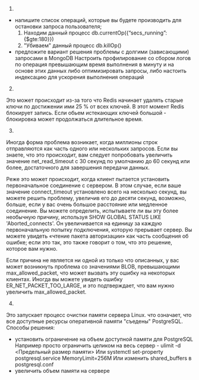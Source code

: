 1.

- напишите список операций, которые вы будете производить для остановки запроса пользователя;
  1. Находим данный процесс
    db.currentOp({“secs_running”:{$gte:180}})
  2. "Убиваем" данный процесс
    db.killOp(<opid of the query to kill>)
- предложите вариант решения проблемы с долгими (зависающими) запросами в MongoDB
  Настроить профилирование со сбором логов по операция превышающим время выполнения в минуту и на основе этих данных либо оптимизировать запросы, либо настоить индексацию для ускорения выполнения операций
 
2.
  Это может происходит из-за того что Redis начинает удалять старые ключи по достижении ими 25 % от всех ключей. В этот момент Redis блокирует запись. Если обьем истекающих ключей большой - блокировка
  может продолжаться длительное время.

3.
Иногда форма проблема возникает, когда миллионы строк отправляются как часть одного или нескольких запросов. Если вы знаете, что это происходит, вам следует попробовать увеличить значение net_read_timeout
с 30 секунд по умолчанию до 60 секунд или более, достаточного для завершения передачи данных.

Реже это может происходит, когда клиент пытается установить первоначальное соединение с сервером. В этом случае, если ваше значение connect_timeout установлено всего на несколько секунд, вы можете решить 
проблему, увеличив его до десяти секунд, возможно, больше, если у вас очень большое расстояние или медленное соединение. Вы можете определить, испытываете ли вы эту более необычную причину, используя 
SHOW GLOBAL STATUS LIKE 'Aborted_connects'. Он увеличивается на единицу за каждую первоначальную попытку подключения, которую прерывает сервер. Вы можете увидеть «чтение пакета авторизации» как часть 
сообщения об ошибке; если это так, это также говорит о том, что это решение, которое вам нужно.

Если причина не является ни одной из только что описанных, у вас может возникнуть проблема со значениями BLOB, превышающими max_allowed_packet, что может вызвать эту ошибку на некоторых клиентах. 
Иногда вы можете увидеть ошибку ER_NET_PACKET_TOO_LARGE, и это подтверждает, что вам нужно увеличить max_allowed_packet.
  
4.
Это запускает процесс очистки памяти сервера Linux. что означает, что все доступные ресурсы оперативной памяти "съедены" PostgreSQL.
Способы решения:
- установить ограничение на объем доступной памяти для PostgreSQL
Например просто ограничить целиком на весь сервер - ulimit -d <Предельный размер памяти>
Или 
  systemctl set-property postgresql.service MemoryLimit=256M
Или изменить shared_buffers в postgresql.conf
- увеличить объем памяти на сервере
